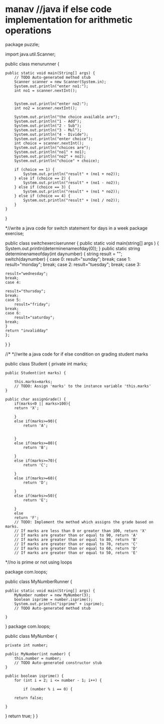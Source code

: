 # manav //java if else code implementation for arithmetic operations
package puzzle;

import java.util.Scanner;

public class menurunner {

	public static void main(String[] args) {
		// TODO Auto-generated method stub
		Scanner scanner = new Scanner(System.in);
		System.out.println("enter no1:");
		int no1 = scanner.nextInt();


		System.out.println("enter no2:");
		int no2 = scanner.nextInt();

		System.out.println("the choice available are");
		System.out.println("1 - Add");
		System.out.println("2 - Sub");
		System.out.println("3 - Mul");
		System.out.println("4 - Divide");
		System.out.println("enter choice");
		int choice = scanner.nextInt();
		System.out.println("choices are");
		System.out.println("no1" + no1);
		System.out.println("no2" + no2);
		System.out.println("choice" + choice);

		if (choice == 1) {
			System.out.println("result" + (no1 + no2));
		} else if (choice == 2) {
			System.out.println("result" + (no1 - no2));
		} else if (choice == 3) {
			System.out.println("result" + (no1 * no2));
		} else if (choice == 4) {
			System.out.println("result" + (no1 / no2));
		}
	}

}


*//write a java code for switch statement for days in a week
package exercise;

public class switchexerciserunner {
public static void main(string[] args ) {
	System.out.println(determinenameofday(0));
}
public static string determinenameofday(int daynumber) {
	string result = "";
	switch(daynumber) {
	case 0:
		result="sunday";
		break;
	case 1:
		result="monday";
	break;
	case 2:
		result="tuesday";
	break;
	case 3:
	
	result="wednesday";
	break;
	case 4:
		
	result="thursday";
	break;
	case 5:
		result="friday";
	break;
	case 6:
		result="saturday";
	break;
	}
	return "invalidday"
	};
}
}

//*
*//write a java code for if else condition on grading student marks



public class Student {
    private int marks;

    public Student(int marks) {
        
        this.marks=marks;
        // TODO: Assign 'marks' to the instance variable 'this.marks'
    }

    public char assignGrade() {
        if(marks<0 || marks>100){
        return 'X';
     
        }
        else if(marks>=90){
            return 'A';

            
        }
        else if(marks>=80){
            return 'B';

        }
        else if(marks>=70){
            return 'C';
  
        }
        else if(marks>=60){
            return 'D';

        }
        else if(marks>=50){
            return 'E';
 
        }
        else 
        return 'F';
        // TODO: Implement the method which assigns the grade based on marks.
        // If marks are less than 0 or greater than 100, return 'X'
        // If marks are greater than or equal to 90, return 'A'
        // If marks are greater than or equal to 80, return 'B'
        // If marks are greater than or equal to 70, return 'C'
        // If marks are greater than or equal to 60, return 'D'
        // If marks are greater than or equal to 50, return 'E'



 *//no is prime or not using loops

package com.loops;

public class MyNumberRunner {

	public static void main(String[] args) {
		MyNumber number = new MyNumber(3);
		boolean isprime = number.isprime();
		System.out.println("isprime" + isprime);
		// TODO Auto-generated method stub

	}

}
package com.loops;

public class MyNumber {

	private int number;

	public MyNumber(int number) {
		this.number = number;
		// TODO Auto-generated constructor stub
	}

	public boolean isprime() {
		for (int i = 2; i <= number - 1; i++) {

			if (number % i == 0) {

		return false;

	}
}
return true;
}
}
